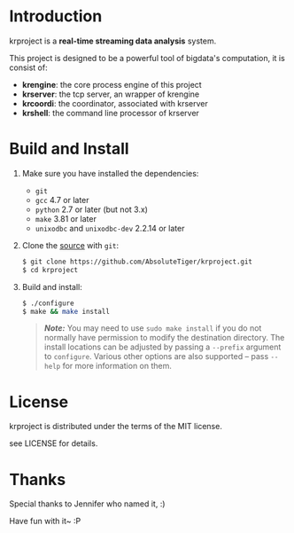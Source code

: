 # Introduction

krproject is a **real-time streaming data analysis** system.

This project is designed to be a powerful tool of bigdata's computation,
it is consist of:

* __krengine__: the core process engine of this project
* __krserver__: the tcp server, an wrapper of krengine
* __krcoordi__: the coordinator, associated with krserver
* __krshell__: the command line processor of krserver


# Build and Install

1. Make sure you have installed the dependencies:

   * `git`
   * `gcc` 4.7 or later
   * `python` 2.7 or later (but not 3.x)
   * `make` 3.81 or later
   * `unixodbc` and `unixodbc-dev` 2.2.14 or later

2. Clone the [source] with `git`:

   ```sh
   $ git clone https://github.com/AbsoluteTiger/krproject.git
   $ cd krproject
   ```

[source]: https://github.com/AbsoluteTiger/krproject

3. Build and install:

    ```sh
    $ ./configure
    $ make && make install
    ```

    > ***Note:*** You may need to use `sudo make install` if you do not
    > normally have permission to modify the destination directory. The
    > install locations can be adjusted by passing a `--prefix` argument
    > to `configure`. Various other options are also supported – pass
    > `--help` for more information on them.

# License

krproject is distributed under the terms of the MIT license.

see LICENSE for details.

# Thanks

Special thanks to Jennifer who named it, :)  

Have fun with it~ :P
